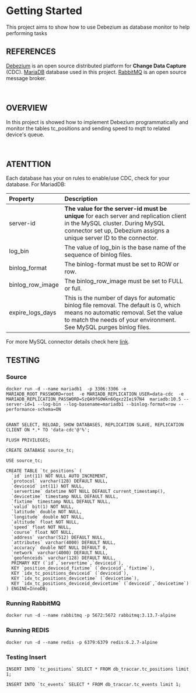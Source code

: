# Getting Started
This project aims to show how to use Debezium as database monitor to help performing tasks

## REFERENCES

[Debezium](https://debezium.io/) is an open source distributed platform for __Change Data Capture__ (CDC).
[MariaDB](https://www.mariadb.com/) database used in this project.
[RabbitMQ](https://www.rabbitmq.com/) is an open source message broker.

<br>

## OVERVIEW
In this project is showed how to implement Debezium programmatically and monitor the tables tc_positions and sending speed to mqtt to related device's queue.

<br>

## ATENTTION
Each database has your on rules to enable/use CDC, check for your database. For MariadDB:

| Property | Description                                                                                                                                                                                            |
| :------- |:-------------------------------------------------------------------------------------------------------------------------------------------------------------------------------------------------------|
| server-id | __The value for the server-id must be unique__ for each server and replication client in the MySQL cluster. During MySQL connector set up, Debezium assigns a unique server ID to the connector.       |
| log_bin | The value of log_bin is the base name of the sequence of binlog files.                                                                                                                                 |
| binlog_format | The binlog-format must be set to ROW or row.                                                                                                                                                           |
| binlog_row_image | The binlog_row_image must be set to FULL or full.                                                                                                                                                      |
| expire_logs_days | This is the number of days for automatic binlog file removal. The default is 0, which means no automatic removal. Set the value to match the needs of your environment. See MySQL purges binlog files. |

For more MySQL connector details check here [link](https://debezium.io/documentation/reference/stable/connectors/mysql.html#:~:text=Descriptions%20of%20MySQL%20binlog%20configuration%20properties).

## TESTING 
### Source

```
docker run -d --name mariadb1  -p 3306:3306 -e MARIADB_ROOT_PASSWORD=root  -e MARIADB_REPLICATION_USER=data-cdc  -e MARIADB_REPLICATION_PASSWORD=SzQA9fG0Wkn6Ogxz2Iei97N4  mariadb:10.5 --server-id=1 --log-bin --log-basename=mariadb1 --binlog-format=row --performance-schema=ON


GRANT SELECT, RELOAD, SHOW DATABASES, REPLICATION SLAVE, REPLICATION CLIENT ON *.* TO 'data-cdc'@'%';

FLUSH PRIVILEGES;

CREATE DATABASE source_tc;

USE source_tc;

CREATE TABLE `tc_positions` (
  `id` int(11) NOT NULL AUTO_INCREMENT,
  `protocol` varchar(128) DEFAULT NULL,
  `deviceid` int(11) NOT NULL,
  `servertime` datetime NOT NULL DEFAULT current_timestamp(),
  `devicetime` timestamp NULL DEFAULT NULL,
  `fixtime` timestamp NULL DEFAULT NULL,
  `valid` bit(1) NOT NULL,
  `latitude` double NOT NULL,
  `longitude` double NOT NULL,
  `altitude` float NOT NULL,
  `speed` float NOT NULL,
  `course` float NOT NULL,
  `address` varchar(512) DEFAULT NULL,
  `attributes` varchar(4000) DEFAULT NULL,
  `accuracy` double NOT NULL DEFAULT 0,
  `network` varchar(4000) DEFAULT NULL,
  `geofenceids` varchar(128) DEFAULT NULL,
  PRIMARY KEY (`id`,`servertime`,`deviceid`),
  KEY `position_deviceid_fixtime` (`deviceid`,`fixtime`),
  KEY `idx_tc_positions_deviceid` (`deviceid`),
  KEY `idx_tc_positions_devicetime` (`devicetime`),
  KEY `idx_tc_positions_deviceid_devicetime` (`deviceid`,`devicetime`)
) ENGINE=InnoDB;
```

### Running RabbitMQ
```
docker run -d --name rabbitmq -p 5672:5672 rabbitmq:3.13.7-alpine
```

### Running REDIS
```
docker run -d --name redis -p 6379:6379 redis:6.2.7-alpine
```

### Testing Insert
```
INSERT INTO `tc_positions` SELECT * FROM db_traccar.tc_positions limit 1;

INSERT INTO `tc_events` SELECT * FROM db_traccar.tc_events limit 1;

```